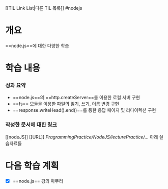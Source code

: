 [[TIL Link List|다른 TIL 목록]]
#nodejs

# 개요
==node.js==에 대한 다양한 학습

# 학습 내용
### 성과 요약
- ==node.js==의 ==http.createServer==를 이용한 로컬 서버 구현
- ==fs== 모듈을 이용한 파일의 읽기, 쓰기, 이름 변경 구현
- ==response.writeHead().end()==를 통한 응답 페이지 및 리다이렉션 구현

### 작성한 문서에 대한 링크
[[nodeJS]]
[[URL]]
*PragrammingPractice/NodeJS/lecturePractice/...* 아래 실습자료들

# 다음 학습 계획
- [x] ==node.js== 강의 마무리